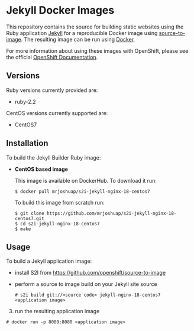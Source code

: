 Jekyll Docker Images
====================

This repository contains the source for building static websites using
the Ruby application [Jekyll](https://jekyllrb.com/) for a reproducible Docker
image using [source-to-image](https://github.com/openshift/source-to-image).
The resulting image can be run using [Docker](http://docker.io).

For more information about using these images with OpenShift, please see the
official [OpenShift Documentation](https://docs.openshift.org/latest/using_images/s2i_images/ruby.html).

Versions
---------------
Ruby versions currently provided are:
* ruby-2.2

CentOS versions currently supported are:
* CentOS7

Installation
---------------
To build the Jekyll Builder Ruby image:
*  **CentOS based image**

    This image is available on DockerHub. To download it run:

    ```
    $ docker pull mrjoshuap/s2i-jekyll-nginx-18-centos7
    ```

    To build this image from scratch run:

    ```
    $ git clone https://github.com/mrjoshuap/s2i-jekyll-nginx-18-centos7.git
    $ cd s2i-jekyll-nginx-18-centos7
    $ make
    ```

Usage
---------------------------------
To build a Jekyll application image:

* install S2I from https://github.com/openshift/source-to-image

* perform a source to image build on your Jekyll site source

  ```
  # s2i build git://<source code> jekyll-nginx-18-centos7 <application image>
  ```

3. run the resulting application image

  ```
  # docker run -p 8080:8080 <application image>
  ```
